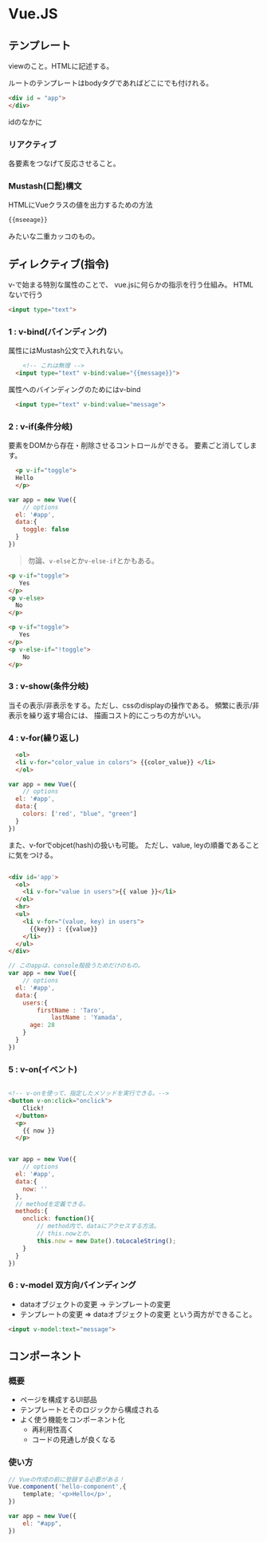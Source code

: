 

# Vue.JS


## テンプレート
viewのこと。HTMLに記述する。

ルートのテンプレートはbodyタグであればどこにでも付けれる。
```html
<div id = "app">
</div>
```
idのなかに


### リアクティブ
各要素をつなげて反応させること。

### Mustash(口髭)構文

HTMLにVueクラスの値を出力するための方法
```html
{{mseeage}}
```
みたいな二重カッコのもの。

## ディレクティブ(指令)
v-で始まる特別な属性のことで、
vue.jsに何らかの指示を行う仕組み。
HTMLないで行う
```html
<input type="text">
```

### 1 : v-bind(バインディング)

属性にはMustash公文で入れれない。
```html
    <!-- これは無理 -->
  <input type="text" v-bind:value="{{message}}">

```

属性へのバインディングのためにはv-bind
```html
  <input type="text" v-bind:value="message">
```

### 2 : v-if(条件分岐)

要素をDOMから存在・削除させるコントロールができる。
要素ごと消してします。

```html
  <p v-if="toggle">
  Hello
  </p>
```


```js
var app = new Vue({
	// options
  el: '#app',
  data:{
    toggle: false
  }
})
```

> 勿論、`v-else`とか`v-else-if`とかもある。

```html
<p v-if="toggle">
   Yes
</p>
<p v-else>
  No
</p>

<p v-if="toggle">
   Yes
</p>
<p v-else-if="!toggle">
    No
</p>

```

### 3 : v-show(条件分岐)

当その表示/非表示をする。ただし、cssのdisplayの操作である。
頻繁に表示/非表示を繰り返す場合には、
描画コスト的にこっちの方がいい。


### 4 : v-for(繰り返し)

```html
  <ol>
  <li v-for="color_value in colors"> {{color_value}} </li>
  </ol>
```

```js
var app = new Vue({
	// options
  el: '#app',
  data:{
    colors: ['red', "blue", "green"]
  }
})

```

また、v-forでobjcet(hash)の扱いも可能。
ただし、value, leyの順番であることに気をつける。

```html

<div id='app'>
  <ol>
    <li v-for="value in users">{{ value }}</li>
  </ol>
  <hr>
  <ul>
    <li v-for="(value, key) in users">
      {{key}} : {{value}}
    </li>
  </ul>
</div>

```

```js
// このappは、console殻扱うためだけのもの。
var app = new Vue({
	// options
  el: '#app',
  data:{
    users:{
    	firstName : 'Taro',
			lastName : 'Yamada',
      age: 28
    }
  }
})
```


### 5 : v-on(イベント)

```html

<!-- v-onを使って、指定したメソッドを実行できる。-->
<button v-on:click="onclick">
    Click!
  </button>
  <p>
    {{ now }}
  </p>

```

```js

var app = new Vue({
	// options
  el: '#app',
  data:{
  	now: ''
  },
  // methodを定義できる。
  methods:{
    onclick: function(){
	    // method内で、dataにアクセスする方法。
        // this.nowとか。
        this.now = new Date().toLocaleString();
    }
  }
})
```

### 6 : v-model 双方向バインディング

* dataオブジェクトの変更 -> テンプレートの変更
* テンプレートの変更 => dataオブジェクトの変更
という両方ができること。

```html
<input v-model:text="message">
```

## コンポーネント


### 概要
* ページを構成するUI部品
* テンプレートとそのロジックから構成される
* よく使う機能をコンポーネント化
  * 再利用性高く
  * コードの見通しが良くなる

### 使い方

```js
// Vueの作成の前に登録する必要がある！
Vue.component('hello-component',{
    template; '<p>Hello</p>',
})

var app = new Vue({
    el: "#app",
})
```